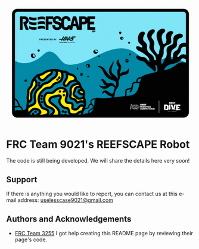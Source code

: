 

![Logo](https://github.com/FRCTeam3255/2025_Robot_Code/raw/main/assets/fd_frc_reefscape_wallpaper.png)

# FRC Team 9021's REEFSCAPE Robot

The code is still being developed. We will share the details here very soon!







## Support

If there is anything you would like to report, you can contact us at this e-mail address: uselesscase9021@gmail.com

  
## Authors and Acknowledgements

- [FRC Team 3255](https://github.com/FRCTeam3255) I got help creating this README page by reviewing their page's code.

